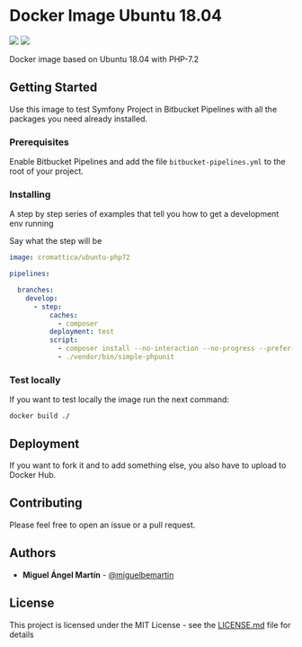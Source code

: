 # Docker Image Ubuntu 18.04 

[![](https://images.microbadger.com/badges/version/cromattica/ubuntu-php72.svg)](https://microbadger.com/images/cromattica/ubuntu-php72 "Get your own version badge on microbadger.com")
[![](https://images.microbadger.com/badges/image/cromattica/ubuntu-php72.svg)](https://microbadger.com/images/cromattica/ubuntu-php72 "Get your own image badge on microbadger.com")


Docker image based on Ubuntu 18.04 with PHP-7.2

## Getting Started

Use this image to test Symfony Project in Bitbucket Pipelines with all the packages you need already installed.

### Prerequisites

Enable Bitbucket Pipelines and add the file `bitbucket-pipelines.yml` to the root of your project.

### Installing

A step by step series of examples that tell you how to get a development env running

Say what the step will be

```yml
image: cromattica/ubuntu-php72

pipelines:

  branches:
    develop:
      - step:
          caches:
            - composer
          deployment: test
          script:
            - composer install --no-interaction --no-progress --prefer-dist
            - ./vendor/bin/simple-phpunit
```

### Test locally

If you want to test locally the image run the next command:

```
docker build ./
```

## Deployment

If you want to fork it and to add something else, you also have to upload to Docker Hub.

## Contributing

Please feel free to open an issue or a pull request.

## Authors

- **Miguel Ángel Martín** - [@miguelbemartin](https://twitter.com/miguelbemartin)

## License

This project is licensed under the MIT License - see the [LICENSE.md](LICENSE.md) file for details
